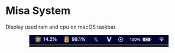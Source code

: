 # Misa System

Display used ram and cpu on macOS taskbar.

<div align="center">
  <img src="./docs/screen-shot.png" />
</div>
